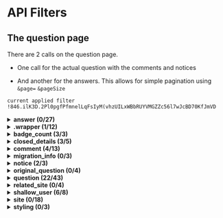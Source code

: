# API Filters

## The question page
There are 2 calls on the question page. 
  - One call for the actual question with the comments and notices 

  - And another for the answers. This allows for simple pagination using
    `&page=` `&pageSize`


```
current applied filter
!846.ilK3D.2Pl0pgfPfmnelLqFsIyM(vhzUILxWBbRUYVMGZZc56l7wJcBD70KfJmVD 
```
<details> 
 <summary><strong>  answer (0/27)</strong></summary>

   - accepted
   - answer_id
   - awarded_bounty_amount
   - awarded_bounty_users
   - body
   - body_markdown
   - can_flag
   - comment_count
   - comments
   - community_owned_date
   - creation_date
   - down_vote_count
   - downvoted
   - is_accepted
   - last_activity_date
   - last_edit_date
   - last_editor (shallow_user)
   - link
   - locked_date
   - owner (shallow_user)
   - question_id
   - score
   - share_link
   - tags
   - title
   - up_vote_count
   - upvoted

</details>
<details> 
 <summary><strong> .wrapper (1/12)</strong></summary>

   - backoff
   - error_id
   - error_message
   - error_name
   - has_more
   - **items ✓**
   - page
   - page_size
   - quota_max
   - quota_remaining
   - total
   - type
</details>

<details> 
 <summary><strong> badge_count (3/3)</strong></summary>

  - **bronze ✓**
  - **gold ✓**
  - **silver ✓**
</details>

<details> 
 <summary><strong>closed_details (3/5)</strong></summary>

  - by_users
  - **description ✓**
  - **on_hold ✓**
  - original_questions
  - **reason ✓**
</details>

<details> 
 <summary><strong>comment (4/13)</strong></summary>

  - **body ✓**
  - body_markdown
  - can_flag
  - comment_id
  - **creation_date ✓**
  - edited
  - link
  - **owner (shallow_user) ✓**
  - post_id
  - post_type
  - reply_to_user (shallow_user)
  - **score ✓**
  - upvoted
</details>

<details> 
 <summary><strong>migration_info (0/3)</strong></summary>

  - on_date
  - other_site (site)
  - question_id
</details>

<details> 
 <summary><strong>notice (2/3)</strong></summary>

  - **body ✓**
  - **creation_date ✓**
  - owner_user_id
</details>

<details> 
 <summary><strong>original_question (0/4)</strong></summary>

  - accepted_answer_id
  - answer_count
  - question_id
  - title
</details>

<details> 
 <summary><strong>question (22/43)</strong></summary>

 - **accepted_answer_id ✓**
 - **answer_count ✓**
 - answers
 - **body ✓**
 - body_markdown
 - bounty_amount
 - bounty_closes_date
 - bounty_user (shallow_user)
 - can_close
 - can_flag
 - close_vote_count
 - **closed_date ✓**
 - **closed_details (closed_details) ✓**
 - **closed_reason ✓**
 - **comment_count ✓**
 - **comments ✓**
 - community_owned_date
 - **creation_date ✓**
 - delete_vote_count 
 - down_vote_count
 - downvoted
 - **favorite_count ✓**
 - favorited
 - **is_answered ✓**
 - **last_activity_date ✓**
 - **last_edit_date ✓**
 - last_editor (shallow_user)
 - **link ✓**
 - locked_date
 - migrated_from (migration_info)
 - migrated_to (migration_info)
 - **notice (notice) ✓**
 - **owner (shallow_user) ✓**
 - protected_date
 - **question_id ✓**
 - reopen_vote_count
 - **score ✓**
 - share_link
 - **tags ✓**
 - **title ✓**
 - **up_vote_count ✓**
 - upvoted
 - **view_count ✓**
</details>

<details> 
 <summary><strong>related_site (0/4)</strong></summary>

 - api_site_parameter
 - name
 - relation
 - site_url
</details>

<details> 
 <summary><strong>shallow_user (6/8)</strong></summary>

 - accept_rate
 - **badge_counts (badge_count) ✓**
 - **display_name ✓**
 - **link ✓**
 - **profile_image ✓**
 - **reputation ✓**
 - **user_id ✓**
 - user_type
</details>

<details> 
 <summary><strong>site (0/18)</strong></summary>

  - aliases
  - api_site_parameter
  - audience
  - closed_beta_date
  - favicon_url
  - high_resolution_icon_url
  - icon_url
  - launch_date
  - logo_url
  - markdown_extensions
  - name
  - open_beta_date
  - related_sites
  - site_state
  - site_type
  - site_url
  - styling (styling)
  - twitter_account
</details>

<details> 
 <summary><strong>styling (0/3)</strong></summary>

  - link_color
  - tag_background_color
  - tag_foreground_color
</details>